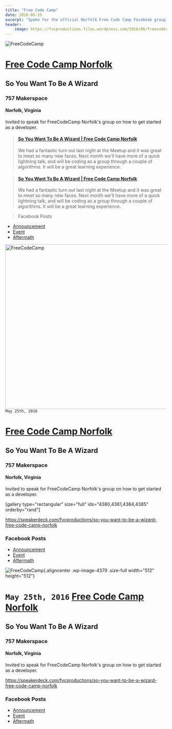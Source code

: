 ```yaml
---
title: "Free Code Camp"
date: 2016-05-25
excerpt: "Spoke for the official Norfolk Free Code Camp Facebook group!"
header:
    image: https://fvcproductions.files.wordpress.com/2016/06/freecodecamp.jpg
---
```


![FreeCodeCamp](https://fvcproductions.files.wordpress.com/2016/06/freecodecamp.png)

# [Free Code Camp Norfolk](https://www.facebook.com/groups/free.code.camp.norfolk/)

## **So You Want To Be A Wizard**

### 757 Makerspace

#### Norfolk, Virginia

Invited to speak for FreeCodeCamp Norfolk's group on how to get started as a developer.

<blockquote class="embedly-card"><h4><a href="https://speakerdeck.com/fvcproductions/so-you-want-to-be-a-wizard-free-code-camp-norfolk">So You Want To Be A Wizard | Free Code Camp Norfolk</a></h4><p>We had a fantastic turn out last night at the Meetup and it was great to meet so many new faces. Next month we'll have more of a quick lightning talk, and will be coding as a group through a couple of algorithms. It will be a great learning experience.</p></blockquote>

<blockquote class="embedly-card"><h4><a href="https://speakerdeck.com/fvcproductions/so-you-want-to-be-a-wizard-free-code-camp-norfolk">So You Want To Be A Wizard | Free Code Camp Norfolk</a></h4><p>We had a fantastic turn out last night at the Meetup and it was great to meet so many new faces. Next month we'll have more of a quick lightning talk, and will be coding as a group through a couple of algorithms. It will be a great learning experience.</p></blockquote>

> Facebook Posts

*   [Announcement](https://www.facebook.com/groups/free.code.camp.norfolk/permalink/812271315539607/)
*   [Event](https://www.facebook.com/groups/free.code.camp.norfolk/permalink/806430109457061/)
*   [Aftermath](https://www.facebook.com/groups/free.code.camp.norfolk/permalink/812716962161709/)

<img class="aligncenter wp-image-4379 size-full" src="https://fvcproductions.files.wordpress.com/2016/06/freecodecamp.png" alt="FreeCodeCamp" width="512" height="512" />
    <code>May 25th, 2016</code>
    <h1><a href="https://www.facebook.com/groups/free.code.camp.norfolk/" target="_blank">Free Code Camp Norfolk</a></h1>
    <h2><strong>So You Want To Be A Wizard</strong></h2>
    <h3>757 Makerspace</h3>
    <h4>Norfolk, Virginia</h4>

Invited to speak for FreeCodeCamp Norfolk's group on how to get started as a developer.

[gallery type="rectangular" size="full" ids="4380,4381,4384,4385" orderby="rand"]

https://speakerdeck.com/fvcproductions/so-you-want-to-be-a-wizard-free-code-camp-norfolk

<h3>Facebook Posts</h3>

<ul>
    <li><a href="https://www.facebook.com/groups/free.code.camp.norfolk/permalink/812271315539607/" target="_blank">Announcement</a></li>
    <li><a href="https://www.facebook.com/groups/free.code.camp.norfolk/permalink/806430109457061/" target="_blank">Event</a></li>
    <li><a href="https://www.facebook.com/groups/free.code.camp.norfolk/permalink/812716962161709/" target="_blank">Aftermath</a></li>
</ul>

![FreeCodeCamp](https://fvcproductions.files.wordpress.com/2016/06/freecodecamp.png){.aligncenter
.wp-image-4379 .size-full width="512" height="512"}

`May 25th, 2016`
[Free Code Camp Norfolk](https://www.facebook.com/groups/free.code.camp.norfolk/)
=================================================================================

**So You Want To Be A Wizard**
------------------------------

### 757 Makerspace

#### Norfolk, Virginia

Invited to speak for FreeCodeCamp Norfolk's group on how to get started
as a developer.

https://speakerdeck.com/fvcproductions/so-you-want-to-be-a-wizard-free-code-camp-norfolk

### Facebook Posts

-   [Announcement](https://www.facebook.com/groups/free.code.camp.norfolk/permalink/812271315539607/)
-   [Event](https://www.facebook.com/groups/free.code.camp.norfolk/permalink/806430109457061/)
-   [Aftermath](https://www.facebook.com/groups/free.code.camp.norfolk/permalink/812716962161709/)
